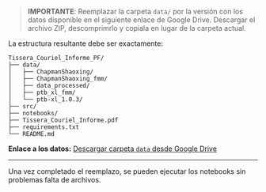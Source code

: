 
> **IMPORTANTE**: Reemplazar la carpeta `data/` por la versión con los datos disponible en el siguiente enlace de Google Drive. Descargar el archivo ZIP, descomprimrlo y copiala en lugar de la carpeta actual.

La estructura resultante debe ser exactamente:

```
Tissera_Couriel_Informe_PF/
├── data/
│   ├── ChapmanShaoxing/
│   ├── ChapmanShaoxing_fmm/
│   ├── data_processed/
│   ├── ptb_xl_fmm/
│   └── ptb-xl_1.0.3/
├── src/
├── notebooks/
├── Tissera_Couriel_Informe.pdf
├── requirements.txt
└── README.md
```

**Enlace a los datos:** [Descargar carpeta ](https://drive.google.com/your-link-aquí)[`data`](https://drive.google.com/your-link-aquí)[ desde Google Drive](https://drive.google.com/your-link-aquí)

---

Una vez completado el reemplazo, se pueden ejecutar los notebooks sin problemas falta de archivos.